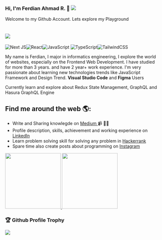 ### Hi, I'm Ferdian Ahmad R. 👋 ![](https://komarev.com/ghpvc/?username=ferdianar)
Welcome to my Github Account. Lets explore my Playground

<h1 align="left">
  <a href="https://git.io/typing-svg">
    <img src="https://readme-typing-svg.herokuapp.com/?lines=Hello,+There!+👋;I'm Ferdian Ahmad R;Lets, Explore my Github Portfolio&size=30">
  </a>
</h1>

![Next JS](https://img.shields.io/badge/Nextjs-black?style=for-the-badge&logo=next.js&logoColor=white)![React](https://img.shields.io/badge/react-%2320232a.svg?style=for-the-badge&logo=react&logoColor=%2361DAFB)![JavaScript](https://img.shields.io/badge/javascript-%23323330.svg?style=for-the-badge&logo=javascript&logoColor=%23F7DF1E)
![TypeScript](https://img.shields.io/badge/typescript-%23007ACC.svg?style=for-the-badge&logo=typescript&logoColor=white)![TailwindCSS](https://img.shields.io/badge/tailwindcss-%2338B2AC.svg?style=for-the-badge&logo=tailwind-css&logoColor=white)

<!-- <img src="https://raw.githubusercontent.com/ferdianar/ferdianarportfolio/master/eco.jpg" alt="Ferdian Ahmad R Profile - Instructor and Frontend Developer"> -->
My name is Ferdian, I major in informatics engineering, I explore the world of websites, especially on the Frontend Web Development. I have studied for more than 3 years. and have 2 year+ work experience. I'm very passionate about learning new technologies trends like JavaScript Framework and Design Trend. **Visual Studio Code** and **Figma** Users

Currently learn and explore about Redux State Management, GraphQL and Hasura GraphQL Engine

## Find me around the web 🌎:
 - Write and Sharing knowlegde on <a href="https://ferdianar.medium.com/" alt="medium ferdian"> Medium </a> 📹 ✍🏾
 - Profile description, skills, achievement and working experience on <a href="https://www.linkedin.com/in/ferdianar/"> LinkedIn </a>
 - Learn problem solving skill for solving any problem in <a href="https://www.hackerrank.com/ferdianarid"> Hackerrank </a>
 - Spare time also create posts about programming on <a href="https://www.instagram.com/ferdianarid/"> Instagram </a>

<p align="left">
<a href="https://github.com/ferdianar">
  <img height="180em" src="https://github-readme-stats-eight-theta.vercel.app/api?username=ferdianar&show_icons=true&theme=algolia&include_all_commits=true&count_private=true"/>
  <img height="180em" src="https://github-readme-stats-eight-theta.vercel.app/api/top-langs/?username=ferdianar&layout=compact&langs_count=10&theme=algolia"/>
</a>
</p>

### 🏆 Github Profile Trophy

<p align="left"><a href="#"><img src="https://github-profile-trophy.vercel.app/?username=ferdianar&theme=juicyfresh&margin-w=4&margin-h=4&row=1&column=6"/></a></p>
 
